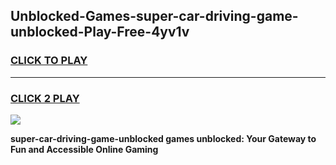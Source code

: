 
## Unblocked-Games-super-car-driving-game-unblocked-Play-Free-4yv1v
<h3>
<a href="https://premium76.site?title=super-car-driving-game-unblocked&ref=10A">CLICK TO PLAY</a></h3>
<hr>

<h3>
<a href="https://premium76.site?title=super-car-driving-game-unblocked&ref=10A">CLICK 2 PLAY</a>
  
</h3>

<a href="https://premium76.site?title=super-car-driving-game-unblocked&ref=10A"><img src="https://clearcache.store/games.png"></a>


**super-car-driving-game-unblocked games unblocked: Your Gateway to Fun and Accessible Online Gaming**
